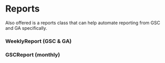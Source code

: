 # Reports
Also offered is a reports class that can help automate reporting from GSC and GA specifically. 

### WeeklyReport (GSC & GA)

### GSCReport (monthly)